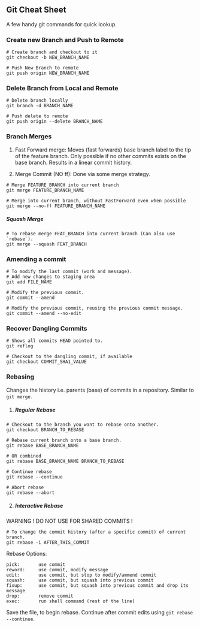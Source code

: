 ## Git Cheat Sheet
A few handy git commands for quick lookup.
  
  
### Create new Branch and Push to Remote
  
```
# Create branch and checkout to it
git checkout -b NEW_BRANCH_NAME
```
  
```
# Push New Branch to remote
git push origin NEW_BRANCH_NAME
```
  
  
  
### Delete Branch from Local and Remote
  
```
# Delete branch locally
git branch -d BRANCH_NAME
```
  
```
# Push delete to remote
git push origin --delete BRANCH_NAME
```
  
  
  
### Branch Merges
  
1. Fast Forward merge:
	Moves (fast forwards) base branch label to the tip of the feature branch.
	Only possible if no other commits exists on the base branch.
	Results in a linear commit history.
  
2. Merge Commit (NO ff):
	Done via some merge strategy.
  
  
```
# Merge FEATURE_BRANCH into current branch
git merge FEATURE_BRANCH_NAME
```
  
  
```
# Merge into current branch, without FastForward even when possible
git merge --no-ff FEATURE_BRANCH_NAME
```
  
##### Squash Merge
  
```
# To rebase merge FEAT_BRANCH into current branch (Can also use `rebase`).
git merge --squash FEAT_BRANCH
```
  
  
  
### Amending a commit
  
```
# To modify the last commit (work and message).
# Add new changes to staging area
git add FILE_NAME
```
  
```
# Modify the previous commit.
git commit --amend
```
  
```
# Modify the previous commit, reusing the previous commit message.
git commit --amend --no-edit
```
  
  
### Recover Dangling Commits
  
```
# Shows all commits HEAD pointed to.
git reflog
```
  
```
# Checkout to the dangling commit, if available
git checkout COMMIT_SHA1_VALUE
```
  
  
  
### Rebasing
  
Changes the history i.e. parents (base) of commits in a repository.
Similar to `git merge`.
  
  
1. ##### Regular Rebase
  
```
# Checkout to the branch you want to rebase onto another.
git checkout BRANCH_TO_REBASE
```
  
```
# Rebase current branch onto a base branch.
git rebase BASE_BRANCH_NAME
```
  
```
# OR combined
git rebase BASE_BRANCH_NAME BRANCH_TO_REBASE
```
  
```
# Continue rebase 
git rebase --continue
```
  
```
# Abort rebase
git rebase --abort
```
  
  
2. ##### Interactive Rebase
  
WARNING ! DO NOT USE FOR SHARED COMMITS !
  
```
# To change the commit history (after a specific commit) of current branch.
git rebase -i AFTER_THIS_COMMIT
```
  
Rebase Options:  
  
```
pick: 		use commit  
reword: 	use commit, modify message  
edit:		use commit, but stop to modify/ammend commit  
squash:		use commit, but squash into previous commit  
fixup:		use commit, but squash into previous commit and drop its message  
drop:		remove commit  
exec:		run shell command (rest of the line)  
```  
  
Save the file, to begin rebase.
Continue after commit edits using `git rebase --continue`.